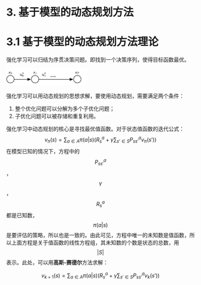 # 3. 基于模型的动态规划方法

# 3.1 基于模型的动态规划方法理论

强化学习可以归结为序贯决策问题。即找到一个决策序列，使得目标函数最优。

![](/assets/srqcqhxx_3_1.png)

强化学习可以用动态规划的思想求解，要使用动态规划，需要满足两个条件：

1. 整个优化问题可以分解为多个子优化问题；
2. 子优化问题可以被存储和重复利用。

强化学习中动态规划的核心是寻找最优值函数。对于状态值函数的迭代公式：
$$
v_{\pi}(s)=\sum_{a\in A}\pi(a|s)(R_s^a+\gamma \sum_{s' \in S}P_{ss'}^a v_\pi (s'))
$$
在模型已知的情况下，方程中的$$P_{ss'}^a$$，$$\gamma$$，$$R_s^a$$都是已知数，$$\pi(a|s)$$是要评估的策略，所以也是一致的。由此可见，方程中唯一的未知数是值函数，所以上面方程是关于值函数的线性方程组，其未知数的个数是状态的总数，用$$|S|$$表示。此处，可以用**高斯-赛德尔**方法求解：


$$
v_{k+1}(s) = \sum_{a \in A}\pi(a|s)(R_s^a+\gamma\sum_{s'\in S}P^a_{ss'}v_k(s'))
$$


